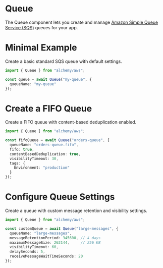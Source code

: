 # Queue

The Queue component lets you create and manage [Amazon Simple Queue Service (SQS)](https://aws.amazon.com/sqs/) queues for your app.

# Minimal Example

Create a basic standard SQS queue with default settings.

```ts
import { Queue } from "alchemy/aws";

const queue = await Queue("my-queue", {
  queueName: "my-queue"
});
```

# Create a FIFO Queue

Create a FIFO queue with content-based deduplication enabled.

```ts
import { Queue } from "alchemy/aws";

const fifoQueue = await Queue("orders-queue", {
  queueName: "orders-queue.fifo", 
  fifo: true,
  contentBasedDeduplication: true,
  visibilityTimeout: 30,
  tags: {
    Environment: "production"
  }
});
```

# Configure Queue Settings

Create a queue with custom message retention and visibility settings.

```ts
import { Queue } from "alchemy/aws";

const customQueue = await Queue("large-messages", {
  queueName: "large-messages",
  messageRetentionPeriod: 345600, // 4 days
  maximumMessageSize: 262144,     // 256 KB
  visibilityTimeout: 60,
  delaySeconds: 5,
  receiveMessageWaitTimeSeconds: 20
});
```